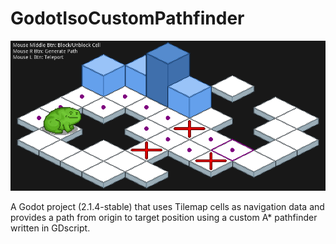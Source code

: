 # GodotIsoCustomPathfinder
![alt text](https://raw.githubusercontent.com/Lohan120/GodotIsoCustomPathfinder/master/Sample.png)

A Godot project (2.1.4-stable) that uses Tilemap cells as navigation data and provides a path from origin to target position using a custom A* pathfinder written in GDscript.
